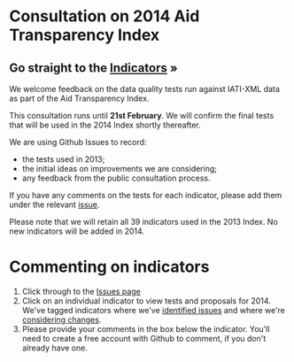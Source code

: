 Consultation on 2014 Aid Transparency Index
===========================================

Go straight to the [Indicators](https://github.com/pwyf/index-data-quality-tests/issues) &raquo;
------------------------------------------------------------------------------------------------

We welcome feedback on the data quality tests run against IATI-XML data as part of the Aid Transparency Index.

This consultation runs until **21st February**. We will confirm the final tests that will be used in the 2014 Index shortly thereafter.

We are using Github Issues to record:
* the tests used in 2013;
* the initial ideas on improvements we are considering;
* any feedback from the public consultation process.

If you have any comments on the tests for each indicator, please add them under the relevant [issue](https://github.com/pwyf/index-data-quality-tests/issues).

Please note that we will retain all 39 indicators used in the 2013 Index. No new indicators will be added in 2014.

Commenting on indicators
========================
1. Click through to the [Issues page](https://github.com/pwyf/index-data-quality-tests/issues)
2. Click on an individual indicator to view tests and proposals for 2014. We've tagged indicators where we've [identified issues](https://github.com/pwyf/index-data-quality-tests/issues?labels=Issues+identified&page=1&state=open) and where we're [considering changes](https://github.com/pwyf/index-data-quality-tests/issues?labels=Considering+changes&page=1&state=open).
3. Please provide your comments in the box below the indicator. You'll need to create a free account with Github to comment, if you don't already have one.

